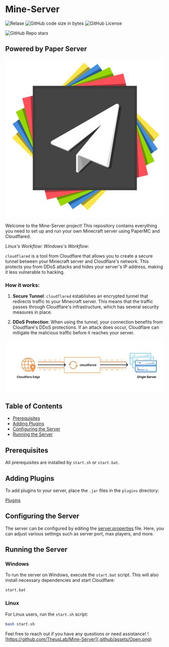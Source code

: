 # Mine-Server
![Relase](https://img.shields.io/github/v/release/SayesCode/Mine-Server)
![GitHub code size in bytes](https://img.shields.io/github/languages/code-size/SayesCode/Mine-Server)
![GitHub License](https://img.shields.io/github/license/SayesCode/Mine-Server)

![GitHub Repo stars](https://img.shields.io/github/stars/SayesCode/Mine-Server)

## Powered by Paper Server
<p align="center">
  <a href="https://papermc.io/downloads/paper">
    <img src="https://github.com/SayesCode/Mine-Server/blob/main/.github/assets/paper.png?raw=true" alt="PaperMC" />
  </a>
</p>

Welcome to the Mine-Server project! This repository contains everything you need to set up and run your own Minecraft server using PaperMC and Cloudflared.

*Linux's Workflow:*
*Windows's Workflow:* 

`cloudflared` is a tool from Cloudflare that allows you to create a secure tunnel between your Minecraft server and Cloudflare's network. This protects you from DDoS attacks and hides your server's IP address, making it less vulnerable to hacking.

### How it works:

1. **Secure Tunnel**: `cloudflared` establishes an encrypted tunnel that redirects traffic to your Minecraft server. This means that the traffic passes through Cloudflare's infrastructure, which has several security measures in place.

2. **DDoS Protection**: When using the tunnel, your connection benefits from Cloudflare's DDoS protections. If an attack does occur, Cloudflare can mitigate the malicious traffic before it reaches your server.

![Cloudflared](.github/assets/Cloud.png)

## Table of Contents
- [Prerequisites](#prerequisites)
- [Adding Plugins](#adding-plugins)
- [Configuring the Server](#configuring-the-server)
- [Running the Server](#running-the-server)

## Prerequisites

All prerequisites are installed by `start.sh` or `start.bat`.


## Adding Plugins

To add plugins to your server, place the `.jar` files in the `plugins` directory:

[Plugins](https://github.com/SayesCode/Mine-Server/tree/main/plugins)

## Configuring the Server

The server can be configured by editing the [server.properties](https://github.com/SayesCode/Mine-Server/blob/main/server.properties) file. Here, you can adjust various settings such as server port, max players, and more.

## Running the Server

### Windows

To run the server on Windows, execute the `start.bat` script. This will also install necessary dependencies and start Cloudflare:

```bash
start.bat
```

### Linux

For Linux users, run the `start.sh` script:

```bash
bash start.sh
```

Feel free to reach out if you have any questions or need assistance!
![https://github.com/TheusLab/Mine-Server](.github/assets/Open.png)
